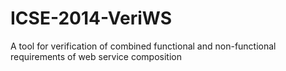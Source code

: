 # ICSE-2014-VeriWS
A tool for verification of combined functional and non-functional requirements of web service composition
